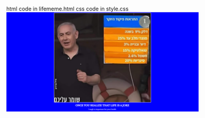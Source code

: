 html code in lifememe.html
css code in style.css
<a href="html/lifememe.html">
<img src="assets/images/lifememe.png"></a>
